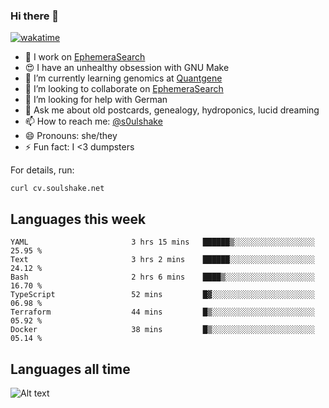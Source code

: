 ### Hi there 👋

[![wakatime](https://wakatime.com/badge/user/08339702-a231-40c4-8838-d449bd2ff951.svg)](https://wakatime.com/@08339702-a231-40c4-8838-d449bd2ff951)

<!--
**soulshake/soulshake** is a ✨ _special_ ✨ repository because its `README.md` (this file) appears on your GitHub profile.

Here are some ideas to get you started:

- 🔭 I’m currently working on ...
- 🌱 I’m currently learning ...
- 👯 I’m looking to collaborate on ...
- 🤔 I’m looking for help with ...
- 💬 Ask me about ...
- 📫 How to reach me: ...
- 😄 Pronouns: ...
- ⚡ Fun fact: ...
-->


- 🔭 I work on [EphemeraSearch](https://www.ephemerasearch.com/)
- 😍 I have an unhealthy obsession with GNU Make
- :dna: I’m currently learning genomics at [Quantgene](https://www.quantgene.com/)
- 👯 I’m looking to collaborate on [EphemeraSearch](https://www.ephemerasearch.com/)
- 🤔 I’m looking for help with German
- 💬 Ask me about old postcards, genealogy, hydroponics, lucid dreaming
- 📫 How to reach me: [@s0ulshake](https://twitter.com/soulshake)
- 😄 Pronouns: she/they
- ⚡ Fun fact: I <3 dumpsters

For details, run:

```
curl cv.soulshake.net
```

## Languages this week

<!--START_SECTION:waka-->

```text
YAML                       3 hrs 15 mins   ██████▒░░░░░░░░░░░░░░░░░░   25.95 %
Text                       3 hrs 2 mins    ██████░░░░░░░░░░░░░░░░░░░   24.12 %
Bash                       2 hrs 6 mins    ████▒░░░░░░░░░░░░░░░░░░░░   16.70 %
TypeScript                 52 mins         █▓░░░░░░░░░░░░░░░░░░░░░░░   06.98 %
Terraform                  44 mins         █▒░░░░░░░░░░░░░░░░░░░░░░░   05.92 %
Docker                     38 mins         █▒░░░░░░░░░░░░░░░░░░░░░░░   05.14 %
```

<!--END_SECTION:waka-->

## Languages all time
![Alt text](https://wakatime.com/share/@aj/6aa10b67-a5e9-4fb1-acaf-8692f4385172.svg)
